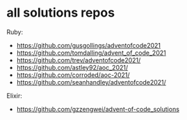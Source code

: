 # all solutions repos

Ruby:
- https://github.com/gusgollings/adventofcode2021
- https://github.com/tomdalling/advent_of_code_2021
- https://github.com/trev/adventofcode2021/
- https://github.com/astley92/aoc_2021/
- https://github.com/corroded/aoc-2021/
- https://github.com/seanhandley/adventofcode2021/

Elixir:
- https://github.com/gzzengwei/advent-of-code_solutions
